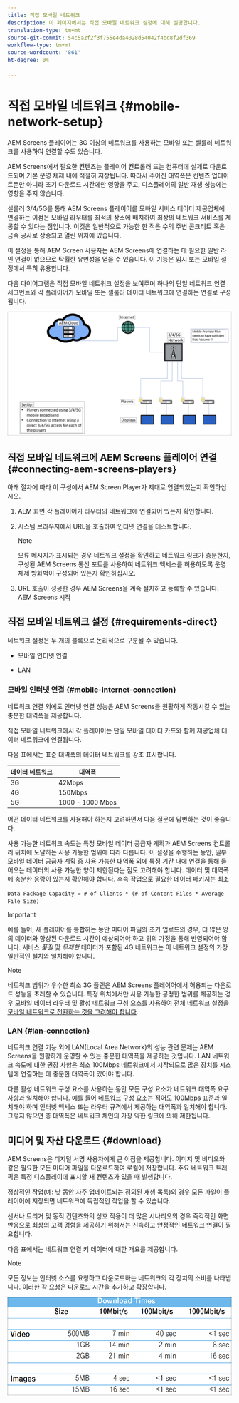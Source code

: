 ```yaml
---
title: 직접 모바일 네트워크
description: 이 페이지에서는 직접 모바일 네트워크 설정에 대해 설명합니다.
translation-type: tm+mt
source-git-commit: 54c5a2f2f3f755e4da4028d54042f4bd8f2df369
workflow-type: tm+mt
source-wordcount: '861'
ht-degree: 0%

---
```



# 직접 모바일 네트워크 {#mobile-network-setup}

AEM Screens 플레이어는 3G 이상의 네트워크를 사용하는 모바일 또는 셀룰러 네트워크를 사용하여 연결할 수도 있습니다.

AEM Screens에서 필요한 컨텐츠는 플레이어 컨트롤러 또는 컴퓨터에 실제로 다운로드되며 기본 운영 체제 내에 적절히 저장됩니다. 따라서 주어진 대역폭은 컨텐츠 업데이트뿐만 아니라 초기 다운로드 시간에만 영향을 주고, 디스플레이의 일반 재생 성능에는 영향을 주지 않습니다.

셀룰러 3/4/5G를 통해 AEM Screens 플레이어를 모바일 서비스 데이터 제공업체에 연결하는 이점은 모바일 라우터를 최적의 장소에 배치하여 최상의 네트워크 서비스를 제공할 수 있다는 점입니다. 이것은 일반적으로 가능한 한 적은 수의 주변 콘크리트 혹은 금속 공사로 상승되고 열린 위치에 있습니다.

이 설정을 통해 AEM Screen 사용자는 AEM Screens에 연결하는 데 필요한 일반 라인 연결이 없으므로 탁월한 유연성을 얻을 수 있습니다. 이 기능은 임시 또는 모바일 설정에서 특히 유용합니다.

다음 다이어그램은 직접 모바일 네트워크 설정을 보여주며 하나의 단일 네트워크 연결 세그먼트와 각 플레이어가 모바일 또는 셀룰러 데이터 네트워크에 연결하는 연결로 구성됩니다.

![](/help/using/assets/direct-mobile-1.png)

## 직접 모바일 네트워크에 AEM Screens 플레이어 연결 {#connecting-aem-screens-players}

아래 절차에 따라 이 구성에서 AEM Screen Player가 제대로 연결되었는지 확인하십시오.

1. AEM 화면 각 플레이어가 라우터의 네트워크에 연결되어 있는지 확인합니다.

1. 시스템 브라우저에서 URL을 호출하여 인터넷 연결을 테스트합니다.

   >[!NOTE]
   >오류 메시지가 표시되는 경우 네트워크 설정을 확인하고 네트워크 링크가 충분한지, 구성된 AEM Screens 통신 포트를 사용하여 네트워크 액세스를 허용하도록 운영 체제 방화벽이 구성되어 있는지 확인하십시오.

1. URL 호출이 성공한 경우 AEM Screens을 계속 설치하고 등록할 수 있습니다. AEM Screens 시작

## 직접 모바일 네트워크 설정 {#requirements-direct}

네트워크 설정은 두 개의 블록으로 논리적으로 구분될 수 있습니다.

* 모바일 인터넷 연결

* LAN

### 모바일 인터넷 연결 {#mobile-internet-connection}

네트워크 연결 외에도 인터넷 연결 성능은 AEM Screens을 원활하게 작동시킬 수 있는 충분한 대역폭을 제공합니다.

직접 모바일 네트워크에서 각 플레이어는 단일 모바일 데이터 카드와 함께 제공업체 데이터 네트워크에 연결됩니다.

다음 표에서는 표준 대역폭의 데이터 네트워크를 강조 표시합니다.

| 데이터 네트워크 | 대역폭 |
|--- |--- |
| 3G | 42Mbps |
| 4G | 150Mbps |
| 5G | 1000 - 1000 Mbps |

어떤 데이터 네트워크를 사용해야 하는지 고려하면서 다음 질문에 답변하는 것이 좋습니다.

사용 가능한 네트워크 속도는 특정 모바일 데이터 공급자 계획과 AEM Screens 컨트롤러 위치에 도달하는 사용 가능한 범위에 따라 다릅니다.
이 설정을 수행하는 동안, 일부 모바일 데이터 공급자 계획 중 사용 가능한 대역폭 외에 특정 기간 내에 연결을 통해 들어오는 데이터의 사용 가능한 양이 제한된다는 점도 고려해야 합니다. 데이터 및 대역폭에 충분한 용량이 있는지 확인해야 합니다.
후속 작업으로 필요한 데이터 패키지는 최소

`Data Package Capacity = # of Clients * (# of Content Files * Average File Size)`


>[!IMPORTANT]
>예를 들어, 새 플레이어를 통합하는 동안 미디어 파일의 초기 업로드의 경우, 더 많은 양의 데이터와 향상된 다운로드 시간이 예상되어야 하고 위의 가정을 통해 반영되어야 합니다. 서비스 *품질* 및 *무제한* 데이터가 포함된 4G 네트워크는 이 네트워크 설정의 가장 일반적인 설치와 일치해야 합니다.

>[!NOTE]
>네트워크 범위가 우수한 최소 3G 플랜은 AEM Screens 플레이어에서 허용되는 다운로드 성능을 초래할 수 있습니다. 특정 위치에서만 사용 가능한 공정한 범위를 제공하는 경우 모바일 데이터 라우터 및 활성 네트워크 구성 요소를 사용하여 전체 네트워크 설정을 [모바일 네트워크로 전환하는 것을 고려해야 합니다](/help/using/mobile-network-router.md).


### LAN {#lan-connection}

네트워크 연결 기능 외에 LAN(Local Area Network)의 성능 관련 문제는 AEM Screens을 원활하게 운영할 수 있는 충분한 대역폭을 제공하는 것입니다. LAN 네트워크 속도에 대한 권장 사항은 최소 100Mbps 네트워크에서 시작되므로 많은 장치를 시스템에 연결하는 데 충분한 대역폭이 있어야 합니다.

다른 활성 네트워크 구성 요소를 사용하는 동안 모든 구성 요소가 네트워크 대역폭 요구 사항과 일치해야 합니다. 예를 들어 네트워크 구성 요소는 적어도 100Mbps 표준과 일치해야 하며 인터넷 액세스 또는 라우터 규격에서 제공하는 대역폭과 일치해야 합니다. 그렇지 않으면 총 대역폭은 네트워크 체인의 가장 약한 링크에 의해 제한됩니다.

## 미디어 및 자산 다운로드 {#download}

AEM Screens은 디지털 서명 사용자에게 큰 이점을 제공합니다. 이미지 및 비디오와 같은 필요한 모든 미디어 파일을 다운로드하여 로컬에 저장합니다. 주요 네트워크 트래픽은 특정 디스플레이에 표시할 새 컨텐츠가 있을 때 발생합니다.

정상적인 작업(예: 낮 동안 자주 업데이트되는 정의된 재생 목록)의 경우 모든 파일이 플레이어에 저장되면 네트워크에 독립적인 작업을 할 수 있습니다.

센서나 트리거 및 동적 컨텐츠와의 상호 작용이 더 많은 시나리오의 경우 즉각적인 화면 반응으로 최상의 고객 경험을 제공하기 위해서는 신속하고 안정적인 네트워크 연결이 필요합니다.

다음 표에서는 네트워크 연결 키 데이터에 대한 개요를 제공합니다.

>[!NOTE]
>
>모든 정보는 인터넷 소스를 요청하고 다운로드하는 네트워크의 각 장치의 소비를 나타냅니다. 이러한 각 요청은 다운로드 시간을 추가하고 확장합니다.

![](/help/using/assets/download-times-mobile.png)



